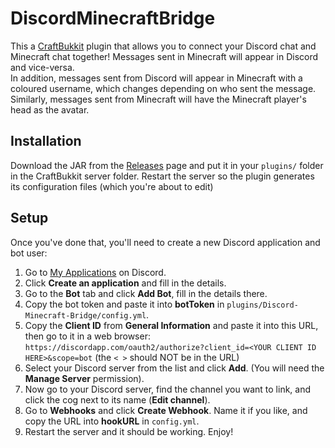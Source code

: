 DiscordMinecraftBridge
===

This a [CraftBukkit] plugin that allows you to connect your Discord chat and Minecraft chat together! Messages sent in Minecraft will appear in Discord and vice-versa.  
In addition, messages sent from Discord will appear in Minecraft with a coloured username, which changes depending on who sent the message.
Similarly, messages sent from Minecraft will have the Minecraft player's head as the avatar.

## Installation
Download the JAR from the [Releases] page and put it in your `plugins/` folder in the CraftBukkit server folder.
Restart the server so the plugin generates its configuration files (which you're about to edit)

## Setup
Once you've done that, you'll need to create a new Discord application and bot user:  
1. Go to [My Applications](https://discordapp.com/developers/applications/me) on Discord.
2. Click **Create an application** and fill in the details.
3. Go to the **Bot** tab and click **Add Bot**, fill in the details there.
4. Copy the bot token and paste it into **botToken** in `plugins/Discord-Minecraft-Bridge/config.yml`.
5. Copy the **Client ID** from **General Information** and paste it into this URL, then go to it in a web browser: `https://discordapp.com/oauth2/authorize?client_id=<YOUR CLIENT ID HERE>&scope=bot` (the `< >` should NOT be in the URL)
6. Select your Discord server from the list and click **Add**. (You will need the **Manage Server** permission).
7. Now go to your Discord server, find the channel you want to link, and click the cog next to its name (**Edit channel**).
8. Go to **Webhooks** and click **Create Webhook**. Name it if you like, and copy the URL into **hookURL** in `config.yml`.
9. Restart the server and it should be working. Enjoy!

[CraftBukkit]: https://getbukkit.org/download/craftbukkit
[Releases]: https://github.com/LukeMoll/DiscordMinecraftBridge/releases
